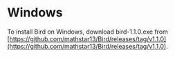 # Windows
To install Bird on Windows, download bird-1.1.0.exe from [https://github.com/mathstar13/Bird/releases/tag/v1.1.0](https://github.com/mathstar13/Bird/releases/tag/v1.1.0).